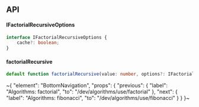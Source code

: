 

## API

#### IFactorialRecursiveOptions

```ts
interface IFactorialRecursiveOptions {
    cache?: boolean;
}
```

#### factorialRecursive

```ts
default function factorialRecursive(value: number, options?: IFactorialRecursiveOptions): number;
```

~{
  "element": "BottomNavigation",
  "props": {
    "previous": {
      "label": "Algorithms: factorial",
      "to": "/dev/algorithms/use/factorial"
    },
    "next": {
      "label": "Algorithms: fibonacci",
      "to": "/dev/algorithms/use/fibonacci"
    }
  }
}~
